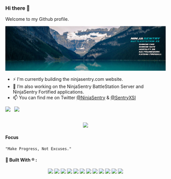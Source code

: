 ### Hi there 👋

Welcome to my Github profile.

![NinjaSentry BattleStation](img/ninjasentry-background-battlestation-xs.jpg)

- ⚡ I'm currently building the ninjasentry.com website.
- 🔭 I’m also working on the NinjaSentry BattleStation Server and NinjaSentry Fortified applications.
- 📫 You can find me on Twitter [@NinjaSentry](https://twitter.com/NinjaSentry) & [@SentryXSI](https://twitter.com/SentryXSI)


<div class="container">

<img style="height: auto; width: 55%;" class="img" src="https://github-readme-stats.vercel.app/api?username=michaelsentry&show_icons=true&theme=github_dark&include_all_commits=true&count_private=true&show_icons=true&line_height=20&hide_border=true" />
&nbsp;
<img style="height: auto; width: 40%;" class="img" src="https://github-readme-stats.vercel.app/api/top-langs/?username=michaelsentry&theme=github_dark&layout=compact&langs_count=4&hide_border=true" /></div>

</div>

<p align="center">
<br />
<img src="https://github-readme-streak-stats.herokuapp.com/?user=michaelsentry&theme=github-dark-blue"/>
</p>

#### Focus


    "Make Progress, Not Excuses."


#### :jack_o_lantern: Built With &reg; :

<p align="center">
<img src="https://cdn.jsdelivr.net/gh/devicons/devicon/icons/phpstorm/phpstorm-plain-wordmark.svg" height="55" />
<img src="https://cdn.jsdelivr.net/gh/devicons/devicon/icons/php/php-plain.svg" height="55" />
<img src="https://cdn.jsdelivr.net/gh/devicons/devicon/icons/mysql/mysql-plain-wordmark.svg" height="55" />
<img src="https://cdn.jsdelivr.net/gh/devicons/devicon/icons/apache/apache-plain-wordmark.svg" height="55" />
<img src="https://cdn.jsdelivr.net/gh/devicons/devicon/icons/javascript/javascript-original.svg" height="55" />
<img src="https://cdn.jsdelivr.net/gh/devicons/devicon/icons/html5/html5-original.svg" height="55" />
<img src="https://cdn.jsdelivr.net/gh/devicons/devicon/icons/css3/css3-original.svg" height="55" />
<img src="https://cdn.jsdelivr.net/gh/devicons/devicon/icons/git/git-original.svg" height="55" />
<img src="https://cdn.jsdelivr.net/gh/devicons/devicon/icons/bash/bash-plain.svg" height="55" />
<img src="https://cdn.jsdelivr.net/gh/devicons/devicon/icons/vim/vim-plain.svg" height="55" />
<img src="https://cdn.jsdelivr.net/gh/devicons/devicon/icons/firefox/firefox-plain.svg" height="55" />
<img src="https://cdn.jsdelivr.net/gh/devicons/devicon/icons/fedora/fedora-original.svg" height="55" />
</p>

<!--
**MichaelSentry/michaelsentry** is a ✨ _special_ ✨ repository because its `README.md` (this file) appears on your GitHub profile.

Here are some ideas to get you started:

- 🔭 I’m currently working on ...
- 🌱 I’m currently learning ...
- 👯 I’m looking to collaborate on ...
- 🤔 I’m looking for help with ...
- 💬 Ask me about ...
- 📫 How to reach me: ...
- 😄 Pronouns: ...
- ⚡ Fun fact: ...
-->
